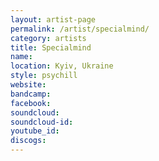 ```yaml
---
layout: artist-page
permalink: /artist/specialmind/
category: artists
title: Specialmind
name: 
location: Kyiv, Ukraine
style: psychill
website: 
bandcamp: 
facebook: 
soundcloud: 
soundcloud-id: 
youtube_id: 
discogs: 
---
```

